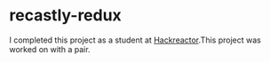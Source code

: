 # recastly-redux
I completed this project as a student at  <a href="https://www.hackreactor.com">Hackreactor</a>.This project was worked on with a pair.
